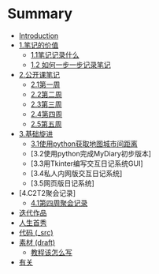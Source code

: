 # Summary

* [Introduction](README.md)
* [1.笔记的价值](0MOOC/README.md)
   * [1.1笔记记录什么](document/HowtoDiary.md)
   * [1.2 如何一步一步记录笔记](12_ru_he_yi_bu_yi_bu_ji_lu_bi_ji.md)
* [2.公开课笔记](week0day4md.md)
   * [2.1第一周](week0day4.md)
   * [2.2第二周](week1day4.md)
   * [2.3第三周](document/week2day4.md)
   * [2.4第四周](document/week3day4.md)
   * [2.5第五周](document/week4day4.md)
* [3.基础旋进](1sTry/workingdocuments.md)
   * [3.1使用python获取地图城市间距离](1sTry/mapData/developmentDocs.md)
   * [3.2使用python完成MyDiary初步版本]
   * [3.3用Tkinter编写交互日记系统GUI]
   * [3.4私人内网版交互日记系统]
   * [3.5网页版日记系统]
* [4.C2T2聚会记录]
   * [4.1第四周聚会记录](document/C2T2_151108Notes.md)
* [迭代作品](2nDev/README.md)
* [人生首秀](3rDemo/README.md)
* [代码 (_src)](_src/README.md)
* [素材 (draft)](draft/README.md)
   * [教程该怎么写](draft/how2tutorial.md)
* [有关](ABOUT.md)

